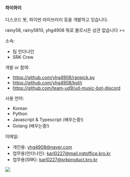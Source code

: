 #### 하이하이
디스코드 봇, 파이썬 라이브러리 등을 개발하고 있습니다.

rainy58, rainy5810, yhg4908 뭐로 불르시든 상관 없습니다 ><

소속: 
- 팀 언더나인
- SRK Crew

개발 or 참여: 
- https://github.com/yhg4908/ranpick.py
- https://github.com/yhg4908/kpth
- https://github.com/team-ud9/ud-music-bot-discord

사용 언어: 
- Korean
- Python
- Javascript & Typescript (배우는중!)
- Golang (배우는중!)

이메일: 
- 개인용: yhg4908@naver.com
- 업무용(언더나인): karl0227@mail.ngtoffice.kro.kr
- 업무용(SRK): karl0227@srkproduct.kro.kr

![](https://github-readme-stats.vercel.app/api?username=yhg4908&show_icons=true&theme=dracula)
